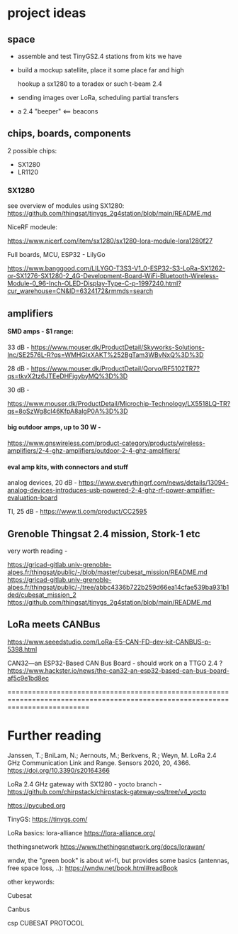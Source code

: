 # project ideas

## space

  * assemble and test TinyGS2.4 stations from kits we have

  * build a mockup satellite, place it some place far and high

	hookup a sx1280 to a toradex or such
	t-beam 2.4


  * sending images over LoRa, scheduling partial transfers

  * a 2.4 "beeper"  <== beacons

## chips, boards, components

2 possible chips:

   * SX1280
   * LR1120


### SX1280

see overview of modules using SX1280:
https://github.com/thingsat/tinygs_2g4station/blob/main/README.md

NiceRF modeule:

https://www.nicerf.com/item/sx1280/sx1280-lora-module-lora1280f27

Full boards, MCU, ESP32 - LilyGo 

https://www.banggood.com/LILYGO-T3S3-V1_0-ESP32-S3-LoRa-SX1262-or-SX1276-SX1280-2_4G-Development-Board-WiFi-Bluetooth-Wireless-Module-0_96-Inch-OLED-Display-Type-C-p-1997240.html?cur_warehouse=CN&ID=6324172&rmmds=search


## amplifiers

#### SMD amps - $1 range:

33 dB -
https://www.mouser.dk/ProductDetail/Skyworks-Solutions-Inc/SE2576L-R?qs=WMHGlxXAKT%252BgTam3WBvNxQ%3D%3D

28 dB -
https://www.mouser.dk/ProductDetail/Qorvo/RF5102TR7?qs=tkvX2tz6JTEeDHFjgybyMQ%3D%3D

30 dB -

https://www.mouser.dk/ProductDetail/Microchip-Technology/LX5518LQ-TR?qs=8oSzWg8cI46KfpA8algP0A%3D%3D


#### big outdoor amps, up to 30 W -
https://www.gnswireless.com/product-category/products/wireless-amplifiers/2-4-ghz-amplifiers/outdoor-2-4-ghz-amplifiers/

#### eval amp kits, with connectors and stuff

analog devices, 20 dB -
https://www.everythingrf.com/news/details/13094-analog-devices-introduces-usb-powered-2-4-ghz-rf-power-amplifier-evaluation-board

TI, 25 dB -
https://www.ti.com/product/CC2595



## Grenoble Thingsat 2.4 mission, Stork-1 etc

very worth reading -

https://gricad-gitlab.univ-grenoble-alpes.fr/thingsat/public/-/blob/master/cubesat_mission/README.md
https://gricad-gitlab.univ-grenoble-alpes.fr/thingsat/public/-/tree/abbc4336b722b259d66ea14cfae539ba931b1ded/cubesat_mission_2
https://github.com/thingsat/tinygs_2g4station/blob/main/README.md

## LoRa meets CANBus


https://www.seeedstudio.com/LoRa-E5-CAN-FD-dev-kit-CANBUS-p-5398.html

CAN32—an ESP32-Based CAN Bus Board - should work on a TTGO 2.4 ?
https://www.hackster.io/news/the-can32-an-esp32-based-can-bus-board-af5c9e1bd8ec

================================================================================================================================

# Further reading

Janssen, T.; BniLam, N.; Aernouts, M.; Berkvens, R.; Weyn, M. LoRa 2.4 GHz Communication Link and Range. Sensors 2020, 20, 4366. https://doi.org/10.3390/s20164366 

LoRa 2.4 GHz gateway with SX1280 - yocto branch - https://github.com/chirpstack/chirpstack-gateway-os/tree/v4_yocto

https://pycubed.org

TinyGS: https://tinygs.com/

LoRa basics: lora-alliance https://lora-alliance.org/

thethingsnetwork https://www.thethingsnetwork.org/docs/lorawan/

wndw, the "green book" is about wi-fi, but provides some basics (antennas, free space loss, ..): https://wndw.net/book.html#readBook

other keywords:

Cubesat

Canbus

csp CUBESAT PROTOCOL




